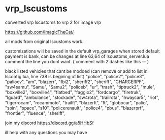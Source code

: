 # vrp_lscustoms
 converted vrp lscustoms to vrp 2 for image vrp

https://github.com/ImagicTheCat/

all mods from original lscustoms work.

customizations will be saved in the default vrp_garages when stored
default payment is bank, can be changes at line 63,64 of lscustoms_server.lua
comment the line you dont want. ( comment with 2 dashes like this -- )

black listed vehicles that cant be modded (can remove or add to list in lsconfig.lua, line 738 is begining of list)
"police",
	"police2",
	"police3",
	"paliocv",
	"am",
	"blazerr",
	"fbi2",
	"sheriff2",
	"sheriff",
	"CHARGERPF",
	"sw4samu",
	"Samu",
	"Samu2",
	"policeb",
	"ur",
	"trash",
	"tiptruck2",
	"mule",
	"boxville2",
	"boxville4",
	"flatbed",
	"faggio2",
	"fordcargo",
	"firetruk",
	"lguard",
	"ambulance",
	"stockade",
	"sw4rota",
	"trailrota",
	"hwaycar5",
	"riot",
	"tigerrocam",
	"rocammoto",
	"trailft",
	"blazerft",
	"ft",
	"globocar",
	"palio",
	"spin",
	"space",
	"s10",
	"policerenault",
	"police4",
	"pbus",
	"blazerprf",
	"frontier",
	"fluence",
	"sheriff",

join my discord https://discord.gg/a5HHbSf

ill help with any questions you may have

